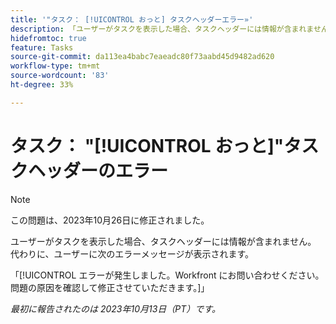 ```yaml
---
title: '"タスク： [!UICONTROL おっと] タスクヘッダーエラー»'
description: 「ユーザーがタスクを表示した場合、タスクヘッダーには情報が含まれません。 代わりに、ユーザーには「Whoops」というメッセージが表示されます。」
hidefromtoc: true
feature: Tasks
source-git-commit: da113ea4babc7eaeadc80f73aabd45d9482ad620
workflow-type: tm+mt
source-wordcount: '83'
ht-degree: 33%

---
```



# タスク： &quot;[!UICONTROL おっと]&quot;タスクヘッダーのエラー

>[!NOTE]
>
>この問題は、2023年10月26日に修正されました。

ユーザーがタスクを表示した場合、タスクヘッダーには情報が含まれません。 代わりに、ユーザーに次のエラーメッセージが表示されます。

「[!UICONTROL エラーが発生しました。Workfront にお問い合わせください。問題の原因を確認して修正させていただきます。]」


_最初に報告されたのは 2023年10月13日（PT）です。_
